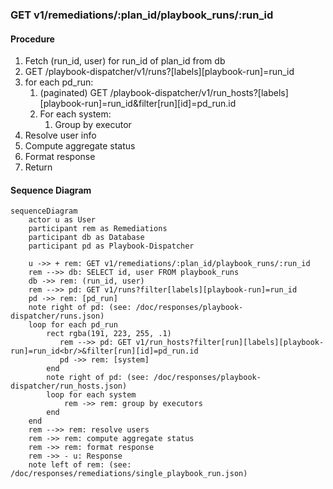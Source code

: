 ### GET v1/remediations/:plan_id/playbook_runs/:run_id
#### Procedure
1. Fetch (run_id, user) for run_id of plan_id from db
2. GET /playbook-dispatcher/v1/runs?[labels][playbook-run]=run_id
3. for each pd_run:
    1. (paginated) GET /playbook-dispatcher/v1/run_hosts?[labels][playbook-run]=run_id&filter[run][id]=pd_run.id
    2. For each system:
        1. Group by executor
4. Resolve user info
5. Compute aggregate status
6. Format response
7. Return

#### Sequence Diagram
```mermaid
sequenceDiagram
    actor u as User
    participant rem as Remediations
    participant db as Database
    participant pd as Playbook-Dispatcher

    u ->> + rem: GET v1/remediations/:plan_id/playbook_runs/:run_id
    rem -->> db: SELECT id, user FROM playbook_runs 
    db ->> rem: (run_id, user)
    rem -->> pd: GET v1/runs?filter[labels][playbook-run]=run_id
    pd ->> rem: [pd_run]
    note right of pd: (see: /doc/responses/playbook-dispatcher/runs.json)
    loop for each pd_run
        rect rgba(191, 223, 255, .1)
           rem -->> pd: GET v1/run_hosts?filter[run][labels][playbook-run]=run_id<br/>&filter[run][id]=pd_run.id
           pd ->> rem: [system]
        end
        note right of pd: (see: /doc/responses/playbook-dispatcher/run_hosts.json)
        loop for each system
            rem ->> rem: group by executors
        end
    end
    rem -->> rem: resolve users
    rem ->> rem: compute aggregate status
    rem ->> rem: format response
    rem ->> - u: Response
    note left of rem: (see: /doc/responses/remediations/single_playbook_run.json)
```
